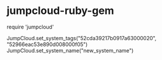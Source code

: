 jumpcloud-ruby-gem
==================

require 'jumpcloud'

JumpCloud.set_system_tags("52cda39217b0917a63000020", "52966eac53e890d008000f05")
JumpCloud.set_system_name("new_system_name")
